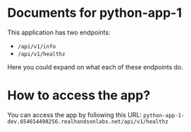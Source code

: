 # Documents for python-app-1

This application has two endpoints:
- `/api/v1/info`
- `/api/v1/healthz`

Here you could expand on what each of these endpoints do.

# How to access the app?

You can access the app by following this URL: `python-app-1-dev.654654498256.realhandsonlabs.net/api/v1/healthz`
